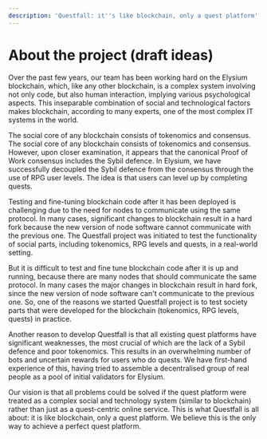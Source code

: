 ```yaml
---
description: 'Questfall: it''s like blockchain, only a quest platform'
---
```


# About the project (draft ideas)

Over the past few years, our team has been working hard on the Elysium blockchain, which, like any other blockchain, is a complex system involving not only code, but also human interaction, implying various psychological aspects. This inseparable combination of social and technological factors makes blockchain, according to many experts, one of the most complex IT systems in the world.

The social core of any blockchain consists of tokenomics and consensus. The social core of any blockchain consists of tokenomics and consensus. However, upon closer examination, it appears that the canonical Proof of Work consensus includes the Sybil defence. In Elysium, we have successfully decoupled the Sybil defence from the consensus through the use of RPG user levels. The idea is that users can level up by completing quests.

Testing and fine-tuning blockchain code after it has been deployed is challenging due to the need for nodes to communicate using the same protocol. In many cases, significant changes to blockchain result in a hard fork because the new version of node software cannot communicate with the previous one. The Questfall project was initiated to test the functionality of social parts, including tokenomics, RPG levels and quests, in a real-world setting.

But it is difficult to test and fine tune blockchain code after it is up and running, because there are many nodes that should communicate the same protocol. In many cases the major changes in blockchain result in hard fork, since the new version of node software can't communicate to the previous one. So, one of the reasons we started Questfall project is to test society parts that were developed for the blockchain (tokenomics, RPG levels, quests) in practice.&#x20;

Another reason to develop Questfall is that all existing quest platforms have significant weaknesses, the most crucial of which are the lack of a Sybil defence and poor tokenomics. This results in an overwhelming number of bots and uncertain rewards for users who do quests. We have first-hand experience of this, having tried to assemble a decentralised group of real people as a pool of initial validators for Elysium.

Our vision is that all problems could be solved if the quest platform were treated as a complex social and technology system (similar to blockchain) rather than just as a quest-centric online service. This is what Questfall is all about: it is like blockchain, only a quest platform. We believe this is the only way to achieve a perfect quest platform.
